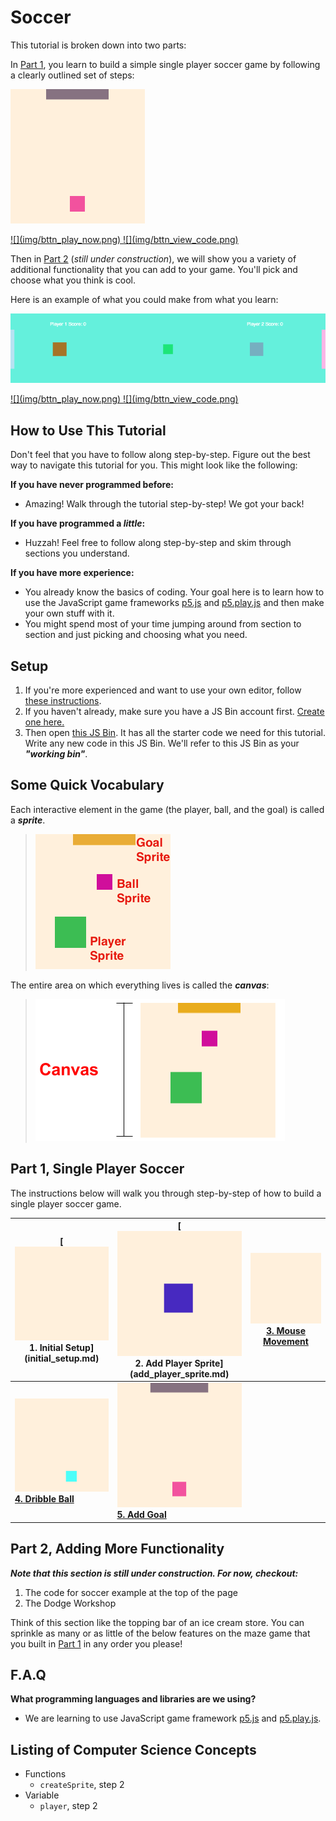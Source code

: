 # Soccer

This tutorial is broken down into two parts:

In [Part 1](#part-1-single-player-soccer), you learn to build a simple
single player soccer game by following a clearly outlined set of steps:

<a href="http://output.jsbin.com/dikevu/34" target="_blank">![](img/5_mini.gif)</a>

<a href="http://output.jsbin.com/dikevu/50" target="_blank">
  ![](img/bttn_play_now.png)
</a>
<a href="http://jsbin.com/dikevu/50/edit?js,output" target="_blank">
  ![](img/bttn_view_code.png)
</a>

Then in [Part 2](#part-2-adding-more-functionality) (_still under
construction_), we will show you a variety of additional functionality that you
can add to your game. You'll pick and choose what you think is cool.

Here is an example of what you could make from what you learn:

![](img/soccer.gif)

<a href="http://output.jsbin.com/licali/11" target="_blank">
  ![](img/bttn_play_now.png)
</a>
<a href="http://jsbin.com/licali/11/edit?js" target="_blank">
  ![](img/bttn_view_code.png)
</a>

## How to Use This Tutorial

Don't feel that you have to follow along step-by-step. Figure out the best way
to navigate this tutorial for you. This might look like the following:

**If you have never programmed before:**

- Amazing! Walk through the tutorial step-by-step! We got your back!

**If you have programmed a _little_:**

- Huzzah! Feel free to follow along step-by-step and skim through sections you
  understand.

**If you have more experience:**

- You already know the basics of coding. Your goal here is to learn how to use
  the JavaScript game frameworks [p5.js](http://p5js.org/) and
  [p5.play.js](http://p5play.molleindustria.org) and then make your own stuff
  with it.
- You might spend most of your time jumping around from section to section and
  just picking and choosing what you need.

## Setup

1. If you're more experienced and want to use your own editor, follow
   [these instructions](own_editor.md).
2. If you haven't already, make sure you have a JS Bin account first. <a
   href="https://jsbin.com/register" target="_blank">Create one here.</a>
3. Then open <a target="_blank"
   href="http://jsbin.com/rekofi/120/edit?js,output"> this JS Bin</a>. It has
   all the starter code we need for this tutorial. Write any new code in this JS
   Bin. We'll refer to this JS Bin as your **_"working bin"_**.

## Some Quick Vocabulary

Each interactive element in the game (the player, ball, and the goal) is called a
**_sprite_**.

> ![](img/r_vocab_1.png)

<!-- Editable Drawing in: https://docs.google.com/drawings/d/1Px_9MVqn2qv6ASDl7vxglR2lXVpHVaNsvT9lyrqWzmM/edit -->

The entire area on which everything lives is called the **_canvas_**:

> ![](img/r_vocab_2.png)

## Part 1, Single Player Soccer

The instructions below will walk you through step-by-step of how to build
a single player soccer game.

| **[![](img/1_mini.png) <br> 1. Initial Setup] (initial_setup.md)** | **[![](img/2_mini.png) <br> 2. Add Player Sprite]  (add_player_sprite.md)** | **[![](img/3_mini.gif)  <br> 3. Mouse Movement](mouse_movement.md)** |
|--------------------------------------------------------------------|-----------------------------------------------------------------------------|----------------------------------------------------------------------|
| **[![](img/4_mini.gif) <br> 4. Dribble Ball](dribble_ball.md)**    | **[![](img/5_mini.gif) <br> 5. Add Goal](add_goal.md)**                     |                                                                      |

## Part 2, Adding More Functionality

**_Note that this section is still under construction. For now, checkout:_**

1. The code for soccer example at the top of the page
2. The Dodge Workshop

Think of this section like the topping bar of an ice cream store. You
can sprinkle as many or as little of the below features on the maze game that
you built in [Part 1](#part-1-single-player-soccer) in any order you please!

## F.A.Q

**What programming languages and libraries are we using?**

- We are learning to use JavaScript game framework [p5.js](http://p5js.org/) and
[p5.play.js](http://p5play.molleindustria.org).

## Listing of Computer Science Concepts

- Functions
  - `createSprite`, step 2
- Variable
  - `player`, step 2
